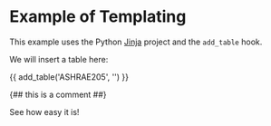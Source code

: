 # Example of Templating

This example uses the Python [Jinja](https://palletsprojects.com/p/jinja/)
project and the `add_table` hook.

We will insert a table here:

{{ add_table('ASHRAE205', '') }}

{## this is a comment ##}

See how easy it is!
